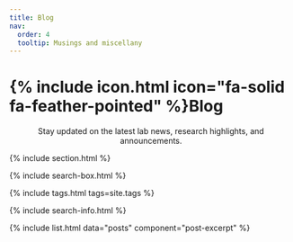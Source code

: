 ```yaml
---
title: Blog
nav:
  order: 4
  tooltip: Musings and miscellany
---
```


# {% include icon.html icon="fa-solid fa-feather-pointed" %}Blog

<p style="text-align:center;"> Stay updated on the latest lab news, research highlights, and announcements. </p>

{% include section.html %}

{% include search-box.html %}

{% include tags.html tags=site.tags %}

{% include search-info.html %}

{% include list.html data="posts" component="post-excerpt" %}
